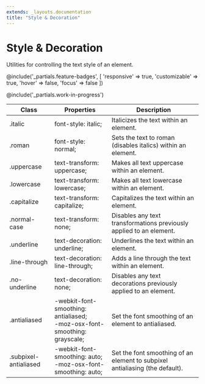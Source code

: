 ```yaml
---
extends: _layouts.documentation
title: "Style & Decoration"
---
```


# Style & Decoration

<div class="text-xl text-slate-light mb-4">
    Utilities for controlling the text style of an element.
</div>

@include('_partials.feature-badges', [
    'responsive' => true,
    'customizable' => true,
    'hover' => false,
    'focus' => false
])

@include('_partials.work-in-progress')

<div class="border-t border-grey-lighter">
    <table class="w-full text-left" style="border-collapse: collapse;">
        <colgroup>
            <col class="w-1/5">
            <col class="w-2/5">
            <col class="w-2/5">
        </colgroup>
        <thead>
          <tr>
              <th class="text-sm font-semibold text-grey-darker p-2 bg-grey-lightest">Class</th>
              <th class="text-sm font-semibold text-grey-darker p-2 bg-grey-lightest">Properties</th>
              <th class="text-sm font-semibold text-grey-darker p-2 bg-grey-lightest">Description</th>
          </tr>
        </thead>
        <tbody class="align-baseline">
            <tr>
                <td class="p-2 border-t border-smoke font-mono text-xs text-purple-dark whitespace-no-wrap">.italic</td>
                <td class="p-2 border-t border-smoke font-mono text-xs text-blue-dark whitespace-no-wrap">font-style: italic;</td>
                <td class="p-2 border-t border-smoke text-sm text-grey-darker">Italicizes the text within an element.</td>
            </tr>
            <tr>
                <td class="p-2 border-t border-smoke font-mono text-xs text-purple-dark whitespace-no-wrap">.roman</td>
                <td class="p-2 border-t border-smoke font-mono text-xs text-blue-dark whitespace-no-wrap">font-style: normal;</td>
                <td class="p-2 border-t border-smoke text-sm text-grey-darker">Sets the text to roman (disables italics) within an element.</td>
            </tr>
            <tr>
                <td class="p-2 border-t border-smoke font-mono text-xs text-purple-dark whitespace-no-wrap">.uppercase</td>
                <td class="p-2 border-t border-smoke font-mono text-xs text-blue-dark whitespace-no-wrap">text-transform: uppercase;</td>
                <td class="p-2 border-t border-smoke text-sm text-grey-darker">Makes all text uppercase within an element.</td>
            </tr>
            <tr>
                <td class="p-2 border-t border-smoke font-mono text-xs text-purple-dark whitespace-no-wrap">.lowercase</td>
                <td class="p-2 border-t border-smoke font-mono text-xs text-blue-dark whitespace-no-wrap">text-transform: lowercase;</td>
                <td class="p-2 border-t border-smoke text-sm text-grey-darker">Makes all text lowercase within an element.</td>
            </tr>
            <tr>
                <td class="p-2 border-t border-smoke font-mono text-xs text-purple-dark whitespace-no-wrap">.capitalize</td>
                <td class="p-2 border-t border-smoke font-mono text-xs text-blue-dark whitespace-no-wrap">text-transform: capitalize;</td>
                <td class="p-2 border-t border-smoke text-sm text-grey-darker">Capitalizes the text within an element.</td>
            </tr>
            <tr>
                <td class="p-2 border-t border-smoke font-mono text-xs text-purple-dark whitespace-no-wrap">.normal-case</td>
                <td class="p-2 border-t border-smoke font-mono text-xs text-blue-dark whitespace-no-wrap">text-transform: none;</td>
                <td class="p-2 border-t border-smoke text-sm text-grey-darker">Disables any text transformations previously applied to an element.</td>
            </tr>
            <tr>
                <td class="p-2 border-t border-smoke font-mono text-xs text-purple-dark whitespace-no-wrap">.underline</td>
                <td class="p-2 border-t border-smoke font-mono text-xs text-blue-dark whitespace-no-wrap">text-decoration: underline;</td>
                <td class="p-2 border-t border-smoke text-sm text-grey-darker">Underlines the text within an element.</td>
            </tr>
            <tr>
                <td class="p-2 border-t border-smoke font-mono text-xs text-purple-dark whitespace-no-wrap">.line-through</td>
                <td class="p-2 border-t border-smoke font-mono text-xs text-blue-dark whitespace-no-wrap">text-decoration: line-through;</td>
                <td class="p-2 border-t border-smoke text-sm text-grey-darker">Adds a line through the text within an element.</td>
            </tr>
            <tr>
                <td class="p-2 border-t border-smoke font-mono text-xs text-purple-dark whitespace-no-wrap">.no-underline</td>
                <td class="p-2 border-t border-smoke font-mono text-xs text-blue-dark whitespace-no-wrap">text-decoration: none;</td>
                <td class="p-2 border-t border-smoke text-sm text-grey-darker">Disables any text decorations previously applied to an element.</td>
            </tr>
            <tr>
                <td class="p-2 border-t border-smoke font-mono text-xs text-purple-dark whitespace-no-wrap">.antialiased</td>
                <td class="p-2 border-t border-smoke font-mono text-xs text-blue-dark whitespace-no-wrap">
                    -webkit-font-smoothing: antialiased;<br>
                    -moz-osx-font-smoothing: grayscale;
                </td>
                <td class="p-2 border-t border-smoke text-sm text-grey-darker">Set the font smoothing of an element to antialiased.</td>
            </tr>
            <tr>
                <td class="p-2 border-t border-smoke font-mono text-xs text-purple-dark whitespace-no-wrap">.subpixel-antialiased</td>
                <td class="p-2 border-t border-smoke font-mono text-xs text-blue-dark whitespace-no-wrap">
                    -webkit-font-smoothing: auto;<br>
                    -moz-osx-font-smoothing: auto;
                </td>
                <td class="p-2 border-t border-smoke text-sm text-grey-darker">Set the font smoothing of an element to subpixel antialiasing (the default).</td>
            </tr>
        </tbody>
    </table>
</div>
